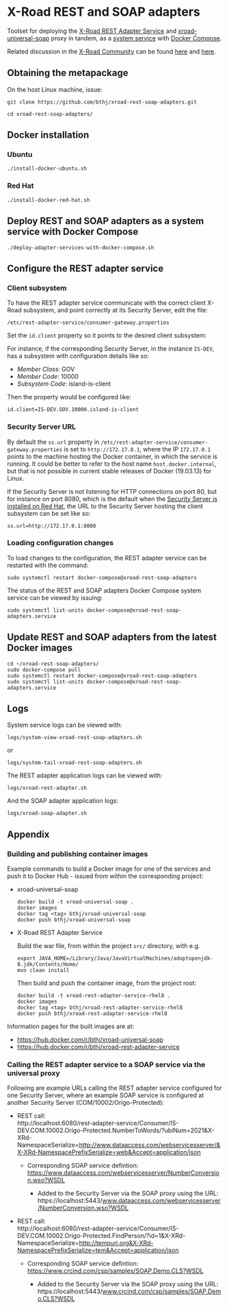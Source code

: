 # X-Road REST and SOAP adapters

Toolset for deploying the [X-Road REST Adapter Service](https://github.com/nordic-institute/REST-adapter-service) and [xroad-universal-soap](https://github.com/nanndoj/xroad-universal-soap) proxy in tandem, as a [system service](https://en.wikipedia.org/wiki/Systemd) with [Docker Compose](https://docs.docker.com/compose/).

Related discussion in the [X-Road Community](https://x-road.global/join-the-x-road-community) can be found [here](https://jointxroad.slack.com/archives/CA66FG50T/p1568646102000400?thread_ts=1568197829.006100&cid=CA66FG50T) and [here](https://jointxroad.slack.com/archives/CDBRLMZNW/p1603813289036700?thread_ts=1602609405.030800&cid=CDBRLMZNW).

## Obtaining the metapackage

On the host Linux machine, issue:
```
git clone https://github.com/bthj/xroad-rest-soap-adapters.git

cd xroad-rest-soap-adapters/
```


## Docker installation

### Ubuntu

```
./install-docker-ubuntu.sh
```

### Red Hat

```
./install-docker-red-hat.sh
```

## Deploy REST and SOAP adapters as a system service with Docker Compose

```
./deploy-adapter-services-with-docker-compose.sh
```

## Configure the REST adapter service

### Client subsystem

To have the REST adapter service communicate with the correct client X-Road subsystem, and point correctly at its Security Server, edit the file:

```
/etc/rest-adapter-service/consumer-gateway.properties
```

Set the `id.client` property so it points to the desired client subsystem:

For instance, if the corresponding Security Server, in the instance `IS-DEV`, has a subsystem with configuration details like so:
- *Member Class*:  GOV
- *Member Code*:  10000
- *Subsystem Code*:  island-is-client

Then the property would be configured like:
```
id.client=IS-DEV.GOV.10000.island-is-client
```

### Security Server URL

By default the `ss.url` property in `/etc/rest-adapter-service/consumer-gateway.properties` is set to `http://172.17.0.1`, where the IP `172.17.0.1` points to the machine hosting the Docker container, in which the service is running.  It could be better to refer to the host name `host.docker.internal`, but that is not possible in current stable releases of Docker (19.03.13) for Linux.

If the Security Server is not listening for HTTP connections on port 80, but for instance on port 8080, which is the default when the [Security Server is installed on Red Hat](https://github.com/nordic-institute/X-Road/blob/master/doc/Manuals/ig-ss_x-road_v6_security_server_installation_guide_for_rhel.md), the URL to the Security Server hosting the client subsystem can be set like so:
```
ss.url=http://172.17.0.1:8080
```

### Loading configuration changes

To load changes to the configuration, the REST adapter service can be restarted with the command:
```
sudo systemctl restart docker-compose@xroad-rest-soap-adapters
```

The status of the REST and SOAP adapters Docker Compose system service can be viewed by issuing:
```
sudo systemctl list-units docker-compose@xroad-rest-soap-adapters.service
```

## Update REST and SOAP adapters from the latest Docker images

```
cd ~/xroad-rest-soap-adapters/
sudo docker-compose pull
sudo systemctl restart docker-compose@xroad-rest-soap-adapters
sudo systemctl list-units docker-compose@xroad-rest-soap-adapters.service
```

## Logs

System service logs can be viewed with:
```
logs/system-view-xroad-rest-soap-adapters.sh
```
or
```
logs/system-tail-xroad-rest-soap-adapters.sh
```

The REST adapter application logs can be viewed with:
```
logs/xroad-rest-adapter.sh
```

And the SOAP adapter application logs:
```
logs/xroad-soap-adapter.sh
```

## Appendix

### Building and publishing container images

Example commands to build a Docker image for one of the services and push it to Docker Hub - issued from within the corresponding project:

- xroad-universal-soap

  ```
  docker build -t xroad-universal-soap .
  docker images
  docker tag <tag> bthj/xroad-universal-soap
  docker push bthj/xroad-universal-soap
  ```

- X-Road REST Adapter Service

  Build the war file, from within the project `src/` directory, with e.g.
  ```
  export JAVA_HOME=/Library/Java/JavaVirtualMachines/adoptopenjdk-8.jdk/Contents/Home/
  mvn clean install
  ```
  Then build and push the container image, from the project root:
  ```
  docker build -t xroad-rest-adapter-service-rhel8 .
  docker images
  docker tag <tag> bthj/xroad-rest-adapter-service-rhel8
  docker push bthj/xroad-rest-adapter-service-rhel8
  ```

Information pages for the built images are at:
- https://hub.docker.com/r/bthj/xroad-universal-soap
- https://hub.docker.com/r/bthj/xroad-rest-adapter-service

### Calling the REST adapter service to a SOAP service via the universal proxy

Following are example URLs calling the REST adapter service configured for one Security Server, where an example SOAP service is configured at another Security Server (COM/10002/Origo-Protected):


- REST call:  
http://localhost:6080/rest-adapter-service/Consumer/IS-DEV.COM.10002.Origo-Protected.NumberToWords/?ubiNum=2021&X-XRd-NamespaceSerialize=http://www.dataaccess.com/webservicesserver/&X-XRd-NamespacePrefixSerialize=web&Accept=application/json

  - Corresponding SOAP service defintion:  
  https://www.dataaccess.com/webservicesserver/NumberConversion.wso?WSDL  

    - Added to the Security Server via the SOAP proxy using the URL:
  https://localhost:5443/www.dataaccess.com/webservicesserver/NumberConversion.wso?WSDL


- REST call:  
http://localhost:6080/rest-adapter-service/Consumer/IS-DEV.COM.10002.Origo-Protected.FindPerson/?id=1&X-XRd-NamespaceSerialize=http://tempuri.org&X-XRd-NamespacePrefixSerialize=tem&Accept=application/json

  - Corresponding SOAP service defintion:
  https://www.crcind.com/csp/samples/SOAP.Demo.CLS?WSDL

    - Added to the Security Server via the SOAP proxy using the URL:
  https://localhost:5443/www.crcind.com/csp/samples/SOAP.Demo.CLS?WSDL
